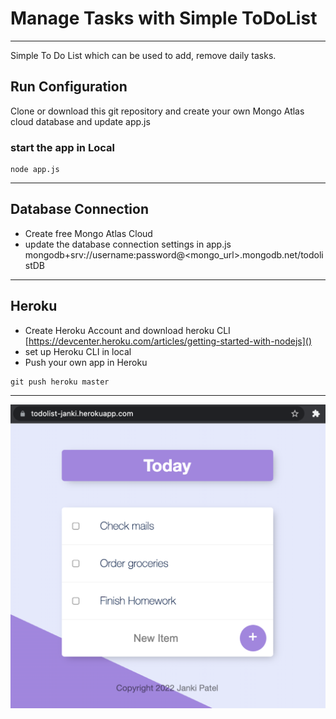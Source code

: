 # Manage Tasks with Simple ToDoList

---
Simple To Do List which can be used to add, remove daily tasks. 
## Run Configuration
Clone or download this git repository and create your own Mongo Atlas cloud database and update app.js
### start the app in Local
```text
node app.js
```

---
## Database Connection
- Create free Mongo Atlas Cloud
- update the database connection settings in app.js
  mongodb+srv://username:password@<mongo_url>.mongodb.net/todolistDB


---
## Heroku
- Create Heroku Account and download heroku CLI [https://devcenter.heroku.com/articles/getting-started-with-nodejs]()
- set up Heroku CLI in local
- Push your own app in Heroku
```text
git push heroku master
```

---
![alt text][logo]

[logo]: https://github.com/JankiPatel26/todolist/blob/master/todolist.png "Logo Title Text 2"

